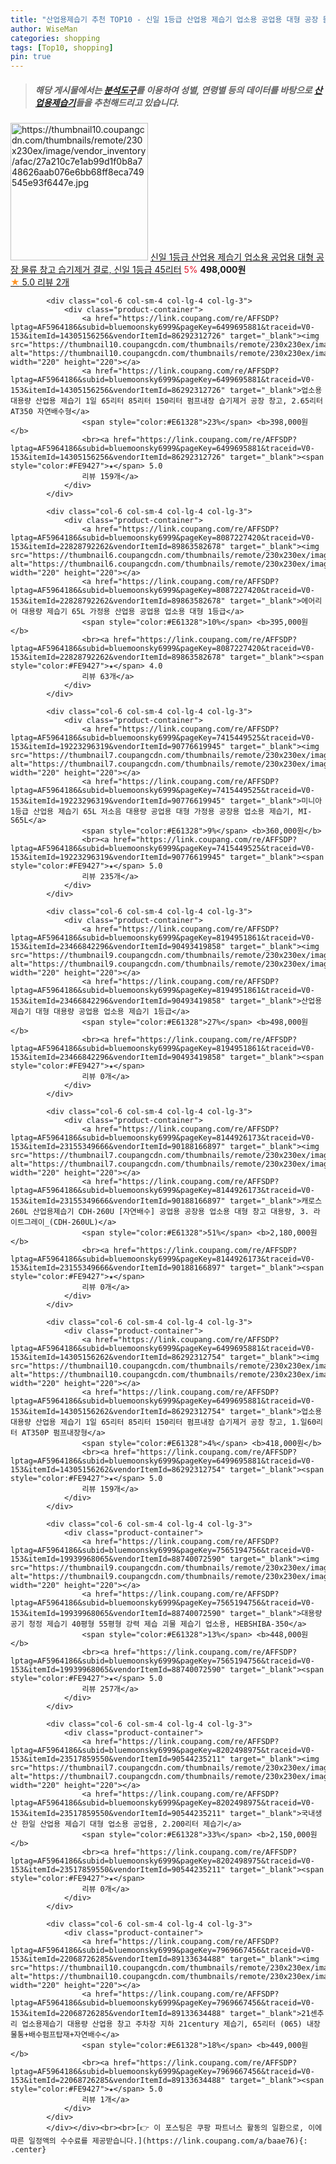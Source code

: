 ```yaml
---
title: "산업용제습기 추천 TOP10 - 신일 1등급 산업용 제습기 업소용 공업용 대형 공장 물류 창고 습기제거 결로, 신일 1등급 45리터"
author: WiseMan
categories: shopping
tags: [Top10, shopping]
pin: true
---
```


> ##### 해당 게시물에서는 [**분석도구**](https://itemscout.io/)를 이용하여 **성별**, **연령별** 등의 데이터를 바탕으로 [**산업용제습기**](https://link.coupang.com/a/baae76)들을 추천해드리고 있습니다.
<div class="container"><div class="row">
            <div class="col-6 col-sm-4 col-lg-4 col-lg-3">
                <div class="product-container">
                    <a href="https://link.coupang.com/re/AFFSDP?lptag=AF5964186&subid=bluemoonsky6999&pageKey=8008403795&traceid=V0-153&itemId=22333091865&vendorItemId=89378387040" target="_blank"><img src="https://thumbnail10.coupangcdn.com/thumbnails/remote/230x230ex/image/vendor_inventory/afac/27a210c7e1ab99d1f0b8a748626aab076e6bb68ff8eca749545e93f6447e.jpg" alt="https://thumbnail10.coupangcdn.com/thumbnails/remote/230x230ex/image/vendor_inventory/afac/27a210c7e1ab99d1f0b8a748626aab076e6bb68ff8eca749545e93f6447e.jpg" width="220" height="220"></a>
                    <a href="https://link.coupang.com/re/AFFSDP?lptag=AF5964186&subid=bluemoonsky6999&pageKey=8008403795&traceid=V0-153&itemId=22333091865&vendorItemId=89378387040" target="_blank">신일 1등급 산업용 제습기 업소용 공업용 대형 공장 물류 창고 습기제거 결로, 신일 1등급 45리터</a>
                    <span style="color:#E61328">5%</span> <b>498,000원</b>
                    <br><a href="https://link.coupang.com/re/AFFSDP?lptag=AF5964186&subid=bluemoonsky6999&pageKey=8008403795&traceid=V0-153&itemId=22333091865&vendorItemId=89378387040" target="_blank"><span style="color:#FE9427">★</span> 5.0
                    리뷰 2개</a>
                </div>
            </div>
            
            <div class="col-6 col-sm-4 col-lg-4 col-lg-3">
                <div class="product-container">
                    <a href="https://link.coupang.com/re/AFFSDP?lptag=AF5964186&subid=bluemoonsky6999&pageKey=6499695881&traceid=V0-153&itemId=14305156256&vendorItemId=86292312726" target="_blank"><img src="https://thumbnail10.coupangcdn.com/thumbnails/remote/230x230ex/image/vendor_inventory/a3b0/fe8cb22ef5ed9a89855e0179dac7fab88342db0c7a8ba45d5fc9354db7df.jpg" alt="https://thumbnail10.coupangcdn.com/thumbnails/remote/230x230ex/image/vendor_inventory/a3b0/fe8cb22ef5ed9a89855e0179dac7fab88342db0c7a8ba45d5fc9354db7df.jpg" width="220" height="220"></a>
                    <a href="https://link.coupang.com/re/AFFSDP?lptag=AF5964186&subid=bluemoonsky6999&pageKey=6499695881&traceid=V0-153&itemId=14305156256&vendorItemId=86292312726" target="_blank">업소용 대용량 산업용 제습기 1일 65리터 85리터 150리터 펌프내장 습기제거 공장 창고, 2.65리터 AT350 자연배수형</a>
                    <span style="color:#E61328">23%</span> <b>398,000원</b>
                    <br><a href="https://link.coupang.com/re/AFFSDP?lptag=AF5964186&subid=bluemoonsky6999&pageKey=6499695881&traceid=V0-153&itemId=14305156256&vendorItemId=86292312726" target="_blank"><span style="color:#FE9427">★</span> 5.0
                    리뷰 159개</a>
                </div>
            </div>
            
            <div class="col-6 col-sm-4 col-lg-4 col-lg-3">
                <div class="product-container">
                    <a href="https://link.coupang.com/re/AFFSDP?lptag=AF5964186&subid=bluemoonsky6999&pageKey=8087227420&traceid=V0-153&itemId=22828792262&vendorItemId=89863582678" target="_blank"><img src="https://thumbnail6.coupangcdn.com/thumbnails/remote/230x230ex/image/vendor_inventory/57cc/7de00f3b56ebd4b75f07850bd5d4b484dade898a86032fd29de1c25b36fe.jpg" alt="https://thumbnail6.coupangcdn.com/thumbnails/remote/230x230ex/image/vendor_inventory/57cc/7de00f3b56ebd4b75f07850bd5d4b484dade898a86032fd29de1c25b36fe.jpg" width="220" height="220"></a>
                    <a href="https://link.coupang.com/re/AFFSDP?lptag=AF5964186&subid=bluemoonsky6999&pageKey=8087227420&traceid=V0-153&itemId=22828792262&vendorItemId=89863582678" target="_blank">에어리어 대용량 제습기 65L 가정용 산업용 공업용 업소용 대형 1등급</a>
                    <span style="color:#E61328">10%</span> <b>395,000원</b>
                    <br><a href="https://link.coupang.com/re/AFFSDP?lptag=AF5964186&subid=bluemoonsky6999&pageKey=8087227420&traceid=V0-153&itemId=22828792262&vendorItemId=89863582678" target="_blank"><span style="color:#FE9427">★</span> 4.0
                    리뷰 63개</a>
                </div>
            </div>
            
            <div class="col-6 col-sm-4 col-lg-4 col-lg-3">
                <div class="product-container">
                    <a href="https://link.coupang.com/re/AFFSDP?lptag=AF5964186&subid=bluemoonsky6999&pageKey=7415449525&traceid=V0-153&itemId=19223296319&vendorItemId=90776619945" target="_blank"><img src="https://thumbnail7.coupangcdn.com/thumbnails/remote/230x230ex/image/vendor_inventory/3f5a/0577d58635d077a5e96466f1450fc8d4ccb6cb02206391c4b16a61b15643.jpg" alt="https://thumbnail7.coupangcdn.com/thumbnails/remote/230x230ex/image/vendor_inventory/3f5a/0577d58635d077a5e96466f1450fc8d4ccb6cb02206391c4b16a61b15643.jpg" width="220" height="220"></a>
                    <a href="https://link.coupang.com/re/AFFSDP?lptag=AF5964186&subid=bluemoonsky6999&pageKey=7415449525&traceid=V0-153&itemId=19223296319&vendorItemId=90776619945" target="_blank">미니아 1등급 산업용 제습기 65L 저소음 대용량 공업용 대형 가정용 공장용 업소용 제습기, MI-S65L</a>
                    <span style="color:#E61328">9%</span> <b>360,000원</b>
                    <br><a href="https://link.coupang.com/re/AFFSDP?lptag=AF5964186&subid=bluemoonsky6999&pageKey=7415449525&traceid=V0-153&itemId=19223296319&vendorItemId=90776619945" target="_blank"><span style="color:#FE9427">★</span> 5.0
                    리뷰 235개</a>
                </div>
            </div>
            
            <div class="col-6 col-sm-4 col-lg-4 col-lg-3">
                <div class="product-container">
                    <a href="https://link.coupang.com/re/AFFSDP?lptag=AF5964186&subid=bluemoonsky6999&pageKey=8194951861&traceid=V0-153&itemId=23466842296&vendorItemId=90493419858" target="_blank"><img src="https://thumbnail9.coupangcdn.com/thumbnails/remote/230x230ex/image/vendor_inventory/f5da/8bace5c4ed65af2f87163224e652bd618f6f1337545dfac6549f4e6b5a9e.jpg" alt="https://thumbnail9.coupangcdn.com/thumbnails/remote/230x230ex/image/vendor_inventory/f5da/8bace5c4ed65af2f87163224e652bd618f6f1337545dfac6549f4e6b5a9e.jpg" width="220" height="220"></a>
                    <a href="https://link.coupang.com/re/AFFSDP?lptag=AF5964186&subid=bluemoonsky6999&pageKey=8194951861&traceid=V0-153&itemId=23466842296&vendorItemId=90493419858" target="_blank">산업용제습기 대형 대용량 공업용 업소용 제습기 1등급</a>
                    <span style="color:#E61328">27%</span> <b>498,000원</b>
                    <br><a href="https://link.coupang.com/re/AFFSDP?lptag=AF5964186&subid=bluemoonsky6999&pageKey=8194951861&traceid=V0-153&itemId=23466842296&vendorItemId=90493419858" target="_blank"><span style="color:#FE9427">★</span> 
                    리뷰 0개</a>
                </div>
            </div>
            
            <div class="col-6 col-sm-4 col-lg-4 col-lg-3">
                <div class="product-container">
                    <a href="https://link.coupang.com/re/AFFSDP?lptag=AF5964186&subid=bluemoonsky6999&pageKey=8144926173&traceid=V0-153&itemId=23155349666&vendorItemId=90188166897" target="_blank"><img src="https://thumbnail7.coupangcdn.com/thumbnails/remote/230x230ex/image/vendor_inventory/7f0f/414bf9319f04945d567d0d646484db3ba96db009631a9fec6fd78fb14c1c.jpg" alt="https://thumbnail7.coupangcdn.com/thumbnails/remote/230x230ex/image/vendor_inventory/7f0f/414bf9319f04945d567d0d646484db3ba96db009631a9fec6fd78fb14c1c.jpg" width="220" height="220"></a>
                    <a href="https://link.coupang.com/re/AFFSDP?lptag=AF5964186&subid=bluemoonsky6999&pageKey=8144926173&traceid=V0-153&itemId=23155349666&vendorItemId=90188166897" target="_blank">캐로스 260L 산업용제습기 CDH-260U [자연배수] 공업용 공장용 업소용 대형 창고 대용량, 3. 라이트그레이_(CDH-260UL)</a>
                    <span style="color:#E61328">51%</span> <b>2,180,000원</b>
                    <br><a href="https://link.coupang.com/re/AFFSDP?lptag=AF5964186&subid=bluemoonsky6999&pageKey=8144926173&traceid=V0-153&itemId=23155349666&vendorItemId=90188166897" target="_blank"><span style="color:#FE9427">★</span> 
                    리뷰 0개</a>
                </div>
            </div>
            
            <div class="col-6 col-sm-4 col-lg-4 col-lg-3">
                <div class="product-container">
                    <a href="https://link.coupang.com/re/AFFSDP?lptag=AF5964186&subid=bluemoonsky6999&pageKey=6499695881&traceid=V0-153&itemId=14305156262&vendorItemId=86292312754" target="_blank"><img src="https://thumbnail10.coupangcdn.com/thumbnails/remote/230x230ex/image/vendor_inventory/c173/e314dffb9089dd5d82ca66b7d1d626470acad290604884c02e06f00016aa.jpg" alt="https://thumbnail10.coupangcdn.com/thumbnails/remote/230x230ex/image/vendor_inventory/c173/e314dffb9089dd5d82ca66b7d1d626470acad290604884c02e06f00016aa.jpg" width="220" height="220"></a>
                    <a href="https://link.coupang.com/re/AFFSDP?lptag=AF5964186&subid=bluemoonsky6999&pageKey=6499695881&traceid=V0-153&itemId=14305156262&vendorItemId=86292312754" target="_blank">업소용 대용량 산업용 제습기 1일 65리터 85리터 150리터 펌프내장 습기제거 공장 창고, 1.일60리터 AT350P 펌프내장형</a>
                    <span style="color:#E61328">4%</span> <b>418,000원</b>
                    <br><a href="https://link.coupang.com/re/AFFSDP?lptag=AF5964186&subid=bluemoonsky6999&pageKey=6499695881&traceid=V0-153&itemId=14305156262&vendorItemId=86292312754" target="_blank"><span style="color:#FE9427">★</span> 5.0
                    리뷰 159개</a>
                </div>
            </div>
            
            <div class="col-6 col-sm-4 col-lg-4 col-lg-3">
                <div class="product-container">
                    <a href="https://link.coupang.com/re/AFFSDP?lptag=AF5964186&subid=bluemoonsky6999&pageKey=7565194756&traceid=V0-153&itemId=19939968065&vendorItemId=88740072590" target="_blank"><img src="https://thumbnail9.coupangcdn.com/thumbnails/remote/230x230ex/image/vendor_inventory/437d/6e9d307fd38a9025d615b4bd61dfafa68bda3ef6ba888bcb14e94c04aefc.jpg" alt="https://thumbnail9.coupangcdn.com/thumbnails/remote/230x230ex/image/vendor_inventory/437d/6e9d307fd38a9025d615b4bd61dfafa68bda3ef6ba888bcb14e94c04aefc.jpg" width="220" height="220"></a>
                    <a href="https://link.coupang.com/re/AFFSDP?lptag=AF5964186&subid=bluemoonsky6999&pageKey=7565194756&traceid=V0-153&itemId=19939968065&vendorItemId=88740072590" target="_blank">대용량 공기 청정 제습기 40평형 55평형 강력 제습 괴물 제습기 업소용, HEBSHIBA-350</a>
                    <span style="color:#E61328">13%</span> <b>448,000원</b>
                    <br><a href="https://link.coupang.com/re/AFFSDP?lptag=AF5964186&subid=bluemoonsky6999&pageKey=7565194756&traceid=V0-153&itemId=19939968065&vendorItemId=88740072590" target="_blank"><span style="color:#FE9427">★</span> 5.0
                    리뷰 257개</a>
                </div>
            </div>
            
            <div class="col-6 col-sm-4 col-lg-4 col-lg-3">
                <div class="product-container">
                    <a href="https://link.coupang.com/re/AFFSDP?lptag=AF5964186&subid=bluemoonsky6999&pageKey=8202498975&traceid=V0-153&itemId=23517859550&vendorItemId=90544235211" target="_blank"><img src="https://thumbnail7.coupangcdn.com/thumbnails/remote/230x230ex/image/vendor_inventory/e2bc/213821ab33d7d83d52af924fa4b2766a3d8e4cb0c225edc1f10debfdd40f.png" alt="https://thumbnail7.coupangcdn.com/thumbnails/remote/230x230ex/image/vendor_inventory/e2bc/213821ab33d7d83d52af924fa4b2766a3d8e4cb0c225edc1f10debfdd40f.png" width="220" height="220"></a>
                    <a href="https://link.coupang.com/re/AFFSDP?lptag=AF5964186&subid=bluemoonsky6999&pageKey=8202498975&traceid=V0-153&itemId=23517859550&vendorItemId=90544235211" target="_blank">국내생산 한일 산업용 제습기 대형 업소용 공업용, 2.200리터 제습기</a>
                    <span style="color:#E61328">33%</span> <b>2,150,000원</b>
                    <br><a href="https://link.coupang.com/re/AFFSDP?lptag=AF5964186&subid=bluemoonsky6999&pageKey=8202498975&traceid=V0-153&itemId=23517859550&vendorItemId=90544235211" target="_blank"><span style="color:#FE9427">★</span> 
                    리뷰 0개</a>
                </div>
            </div>
            
            <div class="col-6 col-sm-4 col-lg-4 col-lg-3">
                <div class="product-container">
                    <a href="https://link.coupang.com/re/AFFSDP?lptag=AF5964186&subid=bluemoonsky6999&pageKey=7969667456&traceid=V0-153&itemId=22068726285&vendorItemId=89133634488" target="_blank"><img src="https://thumbnail10.coupangcdn.com/thumbnails/remote/230x230ex/image/vendor_inventory/177f/de28bb787cad81ad746af118c1f4e079bc4c22dc79844a7507b2a85f9b8b.png" alt="https://thumbnail10.coupangcdn.com/thumbnails/remote/230x230ex/image/vendor_inventory/177f/de28bb787cad81ad746af118c1f4e079bc4c22dc79844a7507b2a85f9b8b.png" width="220" height="220"></a>
                    <a href="https://link.coupang.com/re/AFFSDP?lptag=AF5964186&subid=bluemoonsky6999&pageKey=7969667456&traceid=V0-153&itemId=22068726285&vendorItemId=89133634488" target="_blank">21센추리 업소용제습기 대용량 산업용 창고 주차장 지하 21century 제습기, 65리터 (065) 내장물통+배수펌프탑재+자연배수</a>
                    <span style="color:#E61328">18%</span> <b>449,000원</b>
                    <br><a href="https://link.coupang.com/re/AFFSDP?lptag=AF5964186&subid=bluemoonsky6999&pageKey=7969667456&traceid=V0-153&itemId=22068726285&vendorItemId=89133634488" target="_blank"><span style="color:#FE9427">★</span> 5.0
                    리뷰 1개</a>
                </div>
            </div>
            </div></div><br><br>[👉 이 포스팅은 쿠팡 파트너스 활동의 일환으로, 이에 따른 일정액의 수수료를 제공받습니다.](https://link.coupang.com/a/baae76){: .center}